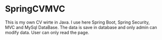 # SpringCVMVC
This is my own CV wirte in Java. I use here Spring Boot, Spring Security, MVC and MySql DataBase.
The data is save in database and only admin can modify data. 
User can only read the page.
